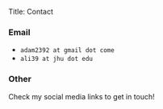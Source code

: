 Title: Contact

### Email

- `adam2392 at gmail dot come`
- `ali39 at jhu dot edu`

### Other
Check my social media links to get in touch!
